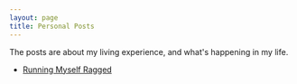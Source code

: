 ```yaml
---
layout: page
title: Personal Posts
---
```


The posts are about my living experience, and what's happening in my life.

- [Running Myself Ragged](/ragged)
